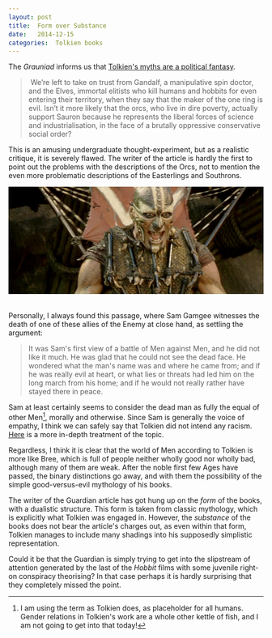 ```yaml
---
layout: post
title:  Form over Substance 
date:   2014-12-15 
categories:  Tolkien books
---
```


The *Grauniad* informs us that [Tolkien's myths are a political fantasy](http://www.theguardian.com/books/booksblog/2014/dec/12/tolkiens-myths-are-a-political-fantasy "Tolkien's myths are a political fantasy"). 

> We’re left to take on trust from Gandalf, a manipulative spin doctor, and the Elves, immortal elitists who kill humans and hobbits for even entering their territory, when they say that the maker of the one ring is evil. Isn’t it more likely that the orcs, who live in dire poverty, actually support Sauron because he represents the liberal forces of science and industrialisation, in the face of a brutally oppressive conservative social order? 

This is an amusing undergraduate thought-experiment, but as a realistic critique, it is severely flawed. The writer of the article is hardly the first to point out the problems with the descriptions of the Orcs, not to mention the even more problematic descriptions of the Easterlings and Southrons. 

![](/images/unknown_filename.149.png) 

Personally, I always found this passage, where Sam Gamgee witnesses the death of one of these allies of the Enemy at close hand, as settling the argument: 

> It was Sam's first view of a battle of Men against Men, and he did not like it much. He was glad that he could not see the dead face. He wondered what the man's name was and where he came from; and if he was really evil at heart, or what lies or threats had led him on the long march from his home; and if he would not really rather have stayed there in peace. 

Sam at least certainly seems to consider the dead man as fully the equal of other Men[^1], morally and otherwise. Since Sam is generally the voice of empathy, I think we can safely say that Tolkien did not intend any racism. [Here](http://tolkiengateway.net/wiki/Racism_in_Tolkien's_Works "Racism in Tolkien's Works") is a more in-depth treatment of the topic.

Regardless, I think it is clear that the world of Men according to Tolkien is more like Bree, which is full of people neither wholly good nor wholly bad, although many of them are weak. After the noble first few Ages have passed, the binary distinctions go away, and with them the possibility of the simple good-versus-evil mythology of his books. 

The writer of the Guardian article has got hung up on the *form* of the books, with a dualistic structure. This form is taken from classic mythology, which is explicitly what Tolkien was engaged in. However, the *substance* of the books does not bear the article's charges out, as even within that form, Tolkien manages to include many shadings into his supposedly simplistic representation. 

Could it be that the Guardian is simply trying to get into the slipstream of attention generated by the last of the *Hobbit* films with some juvenile right-on conspiracy theorising? In that case perhaps it is hardly surprising that they completely missed the point.

[^1]: I am using the term as Tolkien does, as placeholder for all humans. Gender relations in Tolkien's work are a whole other kettle of fish, and I am not going to get into that today!